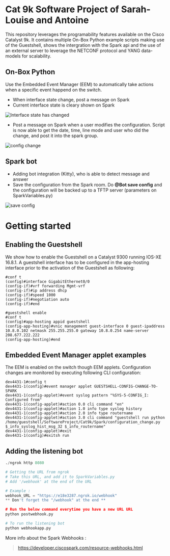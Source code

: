 # Cat 9k Software Project of Sarah-Louise and Antoine

This repository leverages the programability features available on the Cisco Catalyst 9k. It contains multiple On-Box Python example scripts making use of the Guestshell, shows the intergration with the Spark api and the use of an external server to leverage the NETCONF protocol and YANG data-models for scalability.  

## On-Box Python

Use the Embedded Event Manager (EEM) to automatically take actions when a specific event happend on the switch.  

* When interface state change, post a message on Spark
* Current interface state is cleary shown on Spark

![Interface state has changed](https://i.imgur.com/OtVRopE.png)

* Post a message on Spark when a user modifies the configuration. Script is now able to get the date, time, line mode and user who did the change, and post it into the spark group.

![config change](https://i.imgur.com/Yag4Wj8.png)


## Spark bot 

* Adding bot integration (Kitty), who is able to detect message and answer
* Save the configuration from the Spark room. Do __@Bot save config__ and the configuration will be backed up to a TFTP server (parameters on SparkVariables.py)

![save config](https://i.imgur.com/gxZNulb.png)


# Getting started

## Enabling the Guestshell

We show how to enable the Guestshell on a Catalyst 9300 running IOS-XE 16.8.1. A guestshell interface has to be configured in the app-hosting interface prior to the activation of the Guestshell as following:

```
#conf t
(config)#interface GigabitEthernet0/0
(config-if)#vrf forwarding Mgmt-vrf
(config-if)#ip address dhcp
(config-if)#speed 1000
(config-if)#negotiation auto
(config-if)#end

#guestshell enable
#conf t
(config)#app-hosting appid guestshell 
(config-app-hosting)#vnic management guest-interface 0 guest-ipaddress 10.8.0.102 netmask 255.255.255.0 gateway 10.8.0.254 name-server 208.677.222.222
(config-app-hosting)#end

```

## Embedded Event Manager applet examples

The EEM is enabled on the switch though EEM applets. Configuration changes are monitored by executing following CLI configuration:

```
dev4431-1#config t
dev4431-1(config)#event manager applet GUESTSHELL-CONFIG-CHANGE-TO-SPARK
dev4431-1(config-applet)#event syslog pattern "%SYS-5-CONFIG_I: Configured from"
dev4431-1(config-applet)#action 0.0 cli command "en"
dev4431-1(config-applet)#action 1.0 info type syslog history
dev4431-1(config-applet)#action 2.0 info type routername
dev4431-1(config-applet)#action 3.0 cli command "guestshell run python /home/guestshell/SoftwareProject/Cat9k/Spark/configuration_change.py $_info_syslog_hist_msg_32 $_info_routername"
dev4431-1(config-applet)#exit
dev4431-1(config)#exitsh run

```

## Adding the listening bot

```python
./ngrok http 8080

# Getting the URL from ngrok
# Take this URL, and add it to SparkVariables.py
# Add '/webhook' at the end of the URL

# Example :
webhook_URL = "https://e18e3287.ngrok.io/webhook"
** Don't forget the "/webhook" at the end **

# Run the below command everytime you have a new URL URL
python postwebhook.py

# To run the listening bot
python webhookapp.py
```

More info about the Spark Webhooks :

> https://developer.ciscospark.com/resource-webhooks.html
